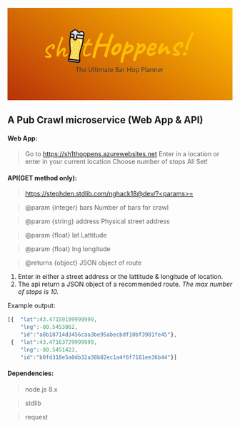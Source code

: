![logo](Capture.JPG)
## A Pub Crawl microservice (Web App & API)

#### Web App:
>Go to https://sh1thoppens.azurewebsites.net
>Enter in a location or enter in your current location
>Choose number of stops
>All Set!

#### API(GET method only):
>https://stephden.stdlib.com/nghack18@dev/?<params>=<values>

>@param {integer} bars Number of bars for crawl

>@param {string} address Physical street address

>@param {float} lat Lattitude

>@param {float} lng longitude


>@returns {object}  JSON object of route

1. Enter in either a street address or the lattitude & longitude of location.
2. The api return a JSON object of a recommended route.
*The max number of stops is 10.*

Example output:
```javascript
[{  "lat":43.47159199999999,
    "lng":-80.5453862,
    "id":"a8b18714d3456caa3be95abecbdf10bf3981fe45"},
 {  "lat":43.47163729999999,
    "lng":-80.5451423,
    "id":"b0fd318e5a0db32a38b82ec1a4f6f7181ee36b44"}]
```

#### Dependencies:
>node.js 8.x

>stdlib

>request
